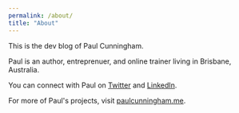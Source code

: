 ```yaml
---
permalink: /about/
title: "About"
---
```


This is the dev blog of Paul Cunningham.

Paul is an author, entreprenuer, and online trainer living in Brisbane, Australia.

You can connect with Paul on [Twitter](https://twitter.com/paulcunningham) and [LinkedIn](https://www.linkedin.com/in/cunninghamp).

For more of Paul's projects, visit [paulcunningham.me](https://paulcunningham.me).